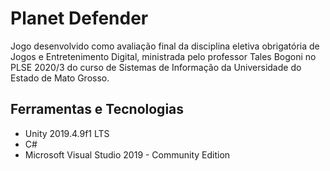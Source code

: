 <h1> Planet Defender </h1>

Jogo desenvolvido como avaliação final da disciplina eletiva obrigatória de Jogos e Entretenimento Digital, ministrada pelo professor Tales Bogoni no PLSE 2020/3 do curso de Sistemas de Informação da Universidade do Estado de Mato Grosso.

<h2> Ferramentas e Tecnologias </h2>

<ul>
<li>Unity 2019.4.9f1 LTS</li>
<li>C#</li>
<li>Microsoft Visual Studio 2019 - Community Edition</li>
</ul>